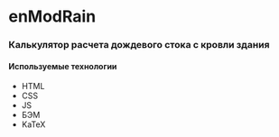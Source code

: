 # enModRain

### Калькулятор расчета дождевого стока с кровли здания

#### Используемые технологии
* HTML
* CSS
* JS
* БЭМ
* KaTeX
